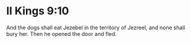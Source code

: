 # II Kings 9:10

And the dogs shall eat Jezebel in the territory of Jezreel, and none shall bury her. Then he opened the door and fled.
